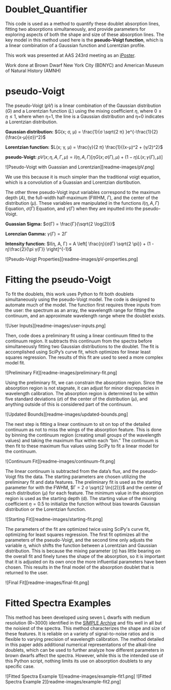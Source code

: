 Doublet_Quantifier
==================

This code is used as a method to quantify these doublet absorption lines, fitting two absorptions simultaneously, and provide parameters for exploring
aspects of both the shape and size of these absorption lines. The key model in this method used here is the __pseudo-Voigt function__, which is a linear combination of a Gaussian function and Lorentzian profile. 

This work was presented at AAS 243rd meeting as an [iPoster](https://aas242-aas.ipostersessions.com/?s=FA-8F-E2-DC-BE-FF-45-08-3E-48-E5-33-FC-E3-B1-E6).

Work done at Brown Dwarf New York City (BDNYC) and American Museum of Natural History (AMNH)

pseudo-Voigt
============
The pseudo-Voigt ($pV$) is a linear combination of the Gaussian distribution ($G$) and a Lorentzian function ($L$) using the mixing coefficient $η$, where $0 \le η \le 1$, where when η=1, the line is a Gaussian distribution and η=0 indicates a Lorentzian distribution.

**Gaussian distribution:** $G(x; σ, μ) = \frac{1}{σ \sqrt{2 π} }e^{-\frac{1}{2} (\frac{x-μ}{σ})^2}$

**Lorentzian function:** $L(x; γ, μ) = \frac{γ}{2 π} \frac{1}{(x-μ)^2 + (γ/2)^2}$

**pseudo-Voigt:** $pV(x; η, A, Γ, μ) = I(η, A, Γ)\left[ η G(x; σ(Γ), μ) + (1-η)L(x; γ(Γ), μ) \right]$

![Pseudo-Voigt with Guassian and Lorentzian][readme-images/pV.png]

We use this because it is much simpler than the traditional voigt equation, which is a convolution of a Guassian and Lorentzian disrtibution.

The other three pseudo-Voigt input variables correspond to the maximum depth ($A$), the full-width half-maximum (FWHM, $Γ$), and the center of the distribution ($μ$). These variables are manipulated in the functions $I(η, A, Γ)$ Equation, $σ(Γ)$ Equation, and $γ(Γ)$ when they are inputted into the pseudo-Voigt. 

**Guassian Sigma:** $σ(Γ) = \frac{Γ}{\sqrt{2 \log(2)}}$ 

**Lorenzian Gamma:** $γ(Γ) = 2Γ$ 

**Intensity function:** $I(η, A, Γ) = A \left[ \frac{η}{σ(Γ) \sqrt{2 \pi}} + (1 - η)\frac{2}{\pi γ(Γ)} \right]^{-1}$

![Pseudo-Voigt Properties][readme-images/pV-properties.png]

Fitting the pseudo-Voigt
========================
To fit the doublets, this work uses Python to fit both doublets simultaneously using the pseudo-Voigt model. The code is designed to automate much of the model. The function first requires three inputs from the user: the spectrum as an array, the wavelength range for fitting the continuum, and an approximate wavelength range where the doublet exists.

![User Inputs][readme-images/user-inputs.png]

Then, code does a preliminary fit using a linear continuum fitted to the continuum region. It subtracts this continuum from the spectra before simultaneously fitting two Gaussian distributions to the doublet. The fit is accomplished using SciPy’s curve fit, which optimizes for linear least squares regression. The results of this fit are used to seed a more complex model fit. 

![Preliminary Fit][readme-images/preliminary-fit.png]

Using the preliminary fit, we can constrain the absorption region. Since the absorption region is not stagnate, it can adjust for minor discrepancies in wavelength calibration. The absorption region is determined to be within five standard deviations ($σ$) of the center of the distribution ($μ$), and anything outside of this is considered part of the continuum.

![Updated Bounds][readme-images/updated-bounds.png]

The next step is fitting a linear continuum to sit on top of the detailed continuum as not to miss the wings of the absorption feature. This is done by binning the continuum region (creating small groups of the wavelength values) and taking the maximum flux within each “bin.” The continuum is then fit to these maximum flux values using SciPy to fit a linear model for the continuum.

![Continuum Fit][readme-images/continuum-fit.png]

The linear continuum is subtracted from the data’s flux, and the pseudo-Voigt fits the data. The starting parameters are chosen utilizing the preliminary fit and data features. The preliminary fit is used as the starting parameter for with the FWHM, $Γ = 2 σ \sqrt{2 \ln{(2)}}$ and the center of each distribution ($μ$) for each feature. The minimum value in the absorption region is used as the starting depth (d). The starting value of the mixing coefficient $η = 0.5$ to initialize the function without bias towards Gaussian distribution or the Lorentzian function.

![Starting Fit][readme-images/starting-fit.png]

The parameters of the fit are optimized twice using SciPy's curve fit, optimizing for least squares regression. The first fit optimizes all the parameters of the pseudo-Voigt, and the second time only adjusts the variable $η$, which shifts the function between a Lorentzian and Gaussian distribution. This is because the mixing parameter ($η$) has little bearing on the overall fit and finely tunes the shape of the absorption, so it is important that it is adjusted on its own once the more influential parameters have been chosen. This results in the final model of the absorption doublet that is returned to the user.

![Final Fit][readme-images/final-fit.png]

Fitted Spectra Examples
=======================
This method has been developed using seven L dwarfs with medium resolution (R~3000) identified in the [SIMPLE Archive](simple-bd-archive.org) and fits well in all but the noisiest of the spectra. This method characterizes the shape and size of these features. It is reliable on a variety of signal-to-noise ratios and is flexible to varying precision of wavelength calibration. 
The method detailed in this paper adds additional numerical representations of the alkali-line doublets, which can be used to further analyze how different parameters in brown dwarfs affect the spectra. However, while this is the intended use of this Python script, nothing limits its use on absorption doublets to any specific case.

![Fitted Spectra Example 1][readme-images/example-fit1.png]
![Fitted Spectra Example 2][readme-images/example-fit2.png]

